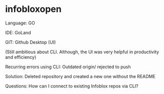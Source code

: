 # infobloxopen

Language: GO

IDE: GoLand

GIT: Github Desktop (UI)

(Still ambitious about CLI. Although, the UI was very helpful in productivity and efficiency)

Recurring errors using CLI: Outdated origin/ rejected to push

Solution: Deleted repository and created a new one without the README

Questions: How can I connect to existing Infoblox repos via CLI?




